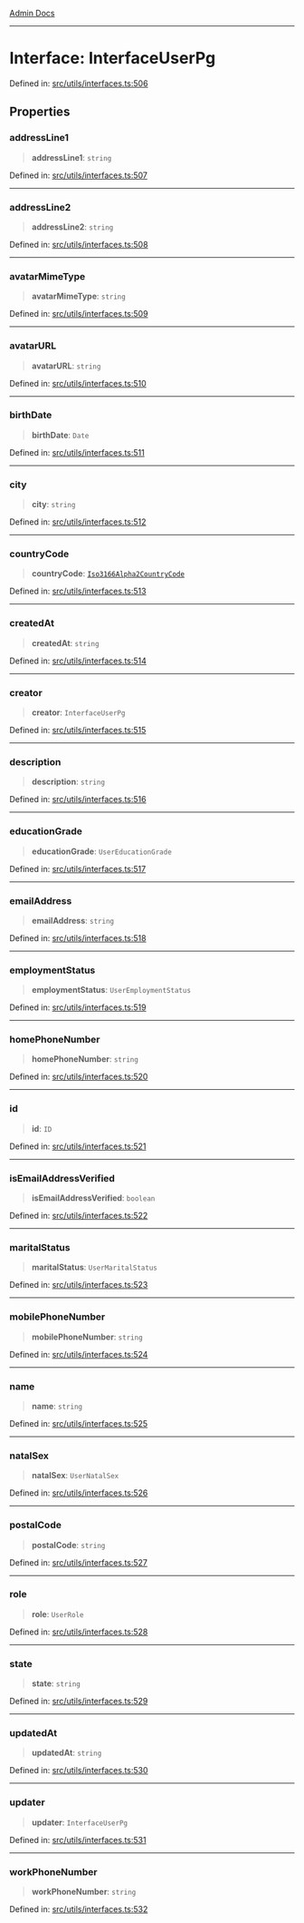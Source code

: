 [Admin Docs](/)

***

# Interface: InterfaceUserPg

Defined in: [src/utils/interfaces.ts:506](https://github.com/PalisadoesFoundation/talawa-admin/blob/main/src/utils/interfaces.ts#L506)

## Properties

### addressLine1

> **addressLine1**: `string`

Defined in: [src/utils/interfaces.ts:507](https://github.com/PalisadoesFoundation/talawa-admin/blob/main/src/utils/interfaces.ts#L507)

***

### addressLine2

> **addressLine2**: `string`

Defined in: [src/utils/interfaces.ts:508](https://github.com/PalisadoesFoundation/talawa-admin/blob/main/src/utils/interfaces.ts#L508)

***

### avatarMimeType

> **avatarMimeType**: `string`

Defined in: [src/utils/interfaces.ts:509](https://github.com/PalisadoesFoundation/talawa-admin/blob/main/src/utils/interfaces.ts#L509)

***

### avatarURL

> **avatarURL**: `string`

Defined in: [src/utils/interfaces.ts:510](https://github.com/PalisadoesFoundation/talawa-admin/blob/main/src/utils/interfaces.ts#L510)

***

### birthDate

> **birthDate**: `Date`

Defined in: [src/utils/interfaces.ts:511](https://github.com/PalisadoesFoundation/talawa-admin/blob/main/src/utils/interfaces.ts#L511)

***

### city

> **city**: `string`

Defined in: [src/utils/interfaces.ts:512](https://github.com/PalisadoesFoundation/talawa-admin/blob/main/src/utils/interfaces.ts#L512)

***

### countryCode

> **countryCode**: [`Iso3166Alpha2CountryCode`](../enumerations/Iso3166Alpha2CountryCode.md)

Defined in: [src/utils/interfaces.ts:513](https://github.com/PalisadoesFoundation/talawa-admin/blob/main/src/utils/interfaces.ts#L513)

***

### createdAt

> **createdAt**: `string`

Defined in: [src/utils/interfaces.ts:514](https://github.com/PalisadoesFoundation/talawa-admin/blob/main/src/utils/interfaces.ts#L514)

***

### creator

> **creator**: `InterfaceUserPg`

Defined in: [src/utils/interfaces.ts:515](https://github.com/PalisadoesFoundation/talawa-admin/blob/main/src/utils/interfaces.ts#L515)

***

### description

> **description**: `string`

Defined in: [src/utils/interfaces.ts:516](https://github.com/PalisadoesFoundation/talawa-admin/blob/main/src/utils/interfaces.ts#L516)

***

### educationGrade

> **educationGrade**: `UserEducationGrade`

Defined in: [src/utils/interfaces.ts:517](https://github.com/PalisadoesFoundation/talawa-admin/blob/main/src/utils/interfaces.ts#L517)

***

### emailAddress

> **emailAddress**: `string`

Defined in: [src/utils/interfaces.ts:518](https://github.com/PalisadoesFoundation/talawa-admin/blob/main/src/utils/interfaces.ts#L518)

***

### employmentStatus

> **employmentStatus**: `UserEmploymentStatus`

Defined in: [src/utils/interfaces.ts:519](https://github.com/PalisadoesFoundation/talawa-admin/blob/main/src/utils/interfaces.ts#L519)

***

### homePhoneNumber

> **homePhoneNumber**: `string`

Defined in: [src/utils/interfaces.ts:520](https://github.com/PalisadoesFoundation/talawa-admin/blob/main/src/utils/interfaces.ts#L520)

***

### id

> **id**: `ID`

Defined in: [src/utils/interfaces.ts:521](https://github.com/PalisadoesFoundation/talawa-admin/blob/main/src/utils/interfaces.ts#L521)

***

### isEmailAddressVerified

> **isEmailAddressVerified**: `boolean`

Defined in: [src/utils/interfaces.ts:522](https://github.com/PalisadoesFoundation/talawa-admin/blob/main/src/utils/interfaces.ts#L522)

***

### maritalStatus

> **maritalStatus**: `UserMaritalStatus`

Defined in: [src/utils/interfaces.ts:523](https://github.com/PalisadoesFoundation/talawa-admin/blob/main/src/utils/interfaces.ts#L523)

***

### mobilePhoneNumber

> **mobilePhoneNumber**: `string`

Defined in: [src/utils/interfaces.ts:524](https://github.com/PalisadoesFoundation/talawa-admin/blob/main/src/utils/interfaces.ts#L524)

***

### name

> **name**: `string`

Defined in: [src/utils/interfaces.ts:525](https://github.com/PalisadoesFoundation/talawa-admin/blob/main/src/utils/interfaces.ts#L525)

***

### natalSex

> **natalSex**: `UserNatalSex`

Defined in: [src/utils/interfaces.ts:526](https://github.com/PalisadoesFoundation/talawa-admin/blob/main/src/utils/interfaces.ts#L526)

***

### postalCode

> **postalCode**: `string`

Defined in: [src/utils/interfaces.ts:527](https://github.com/PalisadoesFoundation/talawa-admin/blob/main/src/utils/interfaces.ts#L527)

***

### role

> **role**: `UserRole`

Defined in: [src/utils/interfaces.ts:528](https://github.com/PalisadoesFoundation/talawa-admin/blob/main/src/utils/interfaces.ts#L528)

***

### state

> **state**: `string`

Defined in: [src/utils/interfaces.ts:529](https://github.com/PalisadoesFoundation/talawa-admin/blob/main/src/utils/interfaces.ts#L529)

***

### updatedAt

> **updatedAt**: `string`

Defined in: [src/utils/interfaces.ts:530](https://github.com/PalisadoesFoundation/talawa-admin/blob/main/src/utils/interfaces.ts#L530)

***

### updater

> **updater**: `InterfaceUserPg`

Defined in: [src/utils/interfaces.ts:531](https://github.com/PalisadoesFoundation/talawa-admin/blob/main/src/utils/interfaces.ts#L531)

***

### workPhoneNumber

> **workPhoneNumber**: `string`

Defined in: [src/utils/interfaces.ts:532](https://github.com/PalisadoesFoundation/talawa-admin/blob/main/src/utils/interfaces.ts#L532)
